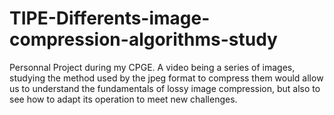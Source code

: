# TIPE-Differents-image-compression-algorithms-study
Personnal Project during my CPGE.
A video being a series of images, studying the method used by the jpeg format to compress them would allow us to understand the fundamentals of lossy image compression, but also to see how to adapt its operation to meet new challenges.
